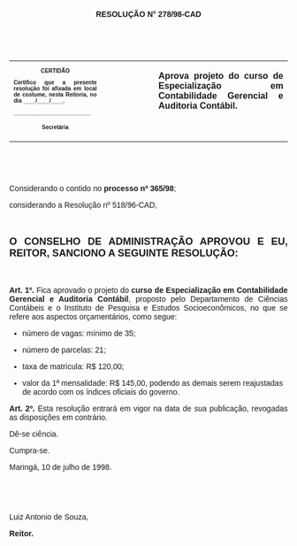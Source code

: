 <BODY>

<B><FONT FACE="Arial"><P ALIGN="CENTER"></P>
<P ALIGN="CENTER">RESOLU&Ccedil;&Atilde;O  N° 278/98-CAD</P>
<P ALIGN="JUSTIFY"></P>
<P ALIGN="JUSTIFY">&nbsp;</P>
</B><P ALIGN="JUSTIFY">&nbsp;</P></FONT>
<TABLE CELLSPACING=0 BORDER=0 CELLPADDING=7 WIDTH=596>
<TR><TD WIDTH="33%" VALIGN="TOP">
<B><FONT FACE="Arial" SIZE=1><P ALIGN="CENTER">CERTID&Atilde;O</P>
<P ALIGN="JUSTIFY">   Certifico que a presente resolu&ccedil;&atilde;o foi afixada em local de costume, nesta Reitoria, no dia ____/____/____.</P>
<P ALIGN="JUSTIFY"></P>
<P ALIGN="JUSTIFY">_________________________</P>
<P ALIGN="CENTER">Secret&aacute;ria</B></FONT></TD>
<TD WIDTH="19%" VALIGN="TOP">&nbsp;</TD>
<TD WIDTH="48%" VALIGN="TOP">
<B><FONT FACE="Arial"><P ALIGN="JUSTIFY">Aprova projeto do curso de Especializa&ccedil;&atilde;o em Contabilidade Gerencial e Auditoria Cont&aacute;bil.</B></FONT></TD>
</TR>
</TABLE>

<FONT FACE="Arial"><P ALIGN="JUSTIFY"></P>
<P ALIGN="JUSTIFY">&nbsp;</P>
<B><P ALIGN="JUSTIFY">&nbsp;</P>
</B><P ALIGN="JUSTIFY">&#9;Considerando o contido no <B>processo nº 365/98</B>;</P>
<P ALIGN="JUSTIFY">&#9;considerando a Resolu&ccedil;&atilde;o nº 518/96-CAD,</P>
<B><P ALIGN="JUSTIFY"></P>
<P ALIGN="JUSTIFY">&nbsp;</P>
</FONT><FONT FACE="Arial" SIZE=4><P ALIGN="JUSTIFY">O CONSELHO DE ADMINISTRA&Ccedil;&Atilde;O APROVOU E EU, REITOR, SANCIONO A SEGUINTE RESOLU&Ccedil;&Atilde;O:</P>
</FONT><FONT FACE="Arial"><P ALIGN="JUSTIFY"></P>
<P ALIGN="JUSTIFY">&nbsp;</P>
<P ALIGN="JUSTIFY">&#9;Art. 1º. </B>Fica aprovado o projeto do <B>curso de Especializa&ccedil;&atilde;o em Contabilidade Gerencial e Auditoria Cont&aacute;bil</B>, proposto pelo Departamento de Ci&ecirc;ncias Cont&aacute;beis e o Instituto de Pesquisa e Estudos Socioecon&ocirc;micos, no que se refere aos aspectos or&ccedil;ament&aacute;rios, como segue:</P>

<UL>
<P ALIGN="JUSTIFY"><LI>n&uacute;mero de vagas: m&iacute;nimo de 35;</LI></P>
<P ALIGN="JUSTIFY"><LI>n&uacute;mero de parcelas: 21;</LI></P>
<P ALIGN="JUSTIFY"><LI>taxa de matr&iacute;cula: R$ 120,00;</LI></P>
<P ALIGN="JUSTIFY"><LI>valor da 1ª mensalidade: R$ 145,00, podendo as demais serem reajustadas de acordo com os &iacute;ndices oficiais do governo.</LI></P></UL>

<P ALIGN="JUSTIFY">&#9;<B>Art. 2º.</B> Esta resolu&ccedil;&atilde;o entrar&aacute; em vigor na data de sua publica&ccedil;&atilde;o, revogadas as disposi&ccedil;&otilde;es em contr&aacute;rio.</P>
<P ALIGN="JUSTIFY">&#9;D&ecirc;-se ci&ecirc;ncia.</P>
<P ALIGN="JUSTIFY">&#9;Cumpra-se.</P>
<P ALIGN="JUSTIFY"></P>
<P ALIGN="JUSTIFY">&#9;&#9;&#9;&#9;&#9;&#9;Maring&aacute;, 10 de julho de 1998.</P>
<P ALIGN="JUSTIFY"></P>
<P ALIGN="JUSTIFY">&nbsp;</P>
<P ALIGN="JUSTIFY">&nbsp;</P>
<P ALIGN="JUSTIFY">&#9;&#9;&#9;&#9;&#9;&#9;Luiz Antonio de Souza,</P>
<P ALIGN="JUSTIFY">&#9;&#9;&#9;&#9;&#9;&#9;<B>Reitor.</P>
</B><P ALIGN="JUSTIFY"></P></FONT></BODY>
